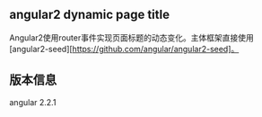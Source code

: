 ## angular2 dynamic page title

Angular2使用router事件实现页面标题的动态变化。主体框架直接使用[angular2-seed][https://github.com/angular/angular2-seed]。

## 版本信息

angular 2.2.1